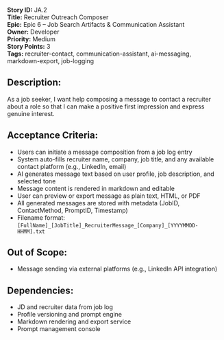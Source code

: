 **Story ID:** JA.2  
**Title:** Recruiter Outreach Composer  
**Epic:** Epic 6 – Job Search Artifacts & Communication Assistant  
**Owner:** Developer  
**Priority:** Medium  
**Story Points:** 3  
**Tags:** recruiter-contact, communication-assistant, ai-messaging, markdown-export, job-logging  

## Description:
As a job seeker, I want help composing a message to contact a recruiter about a role so that I can make a positive first impression and express genuine interest.

## Acceptance Criteria:
- Users can initiate a message composition from a job log entry
- System auto-fills recruiter name, company, job title, and any available contact platform (e.g., LinkedIn, email)
- AI generates message text based on user profile, job description, and selected tone
- Message content is rendered in markdown and editable
- User can preview or export message as plain text, HTML, or PDF
- All generated messages are stored with metadata (JobID, ContactMethod, PromptID, Timestamp)
- Filename format: `[FullName]_[JobTitle]_RecruiterMessage_[Company]_[YYYYMMDD-HHMM].txt`

## Out of Scope:
- Message sending via external platforms (e.g., LinkedIn API integration)

## Dependencies:
- JD and recruiter data from job log
- Profile versioning and prompt engine
- Markdown rendering and export service
- Prompt management console
